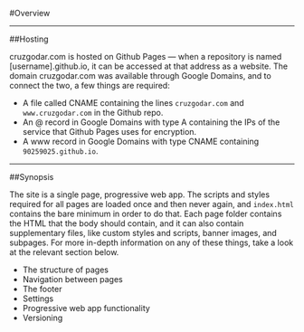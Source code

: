 #Overview

---

##Hosting

cruzgodar\.com is hosted on Github Pages — when a repository is named [username].github.io, it can be accessed at that address as a website. The domain cruzgodar\.com was available through Google Domains, and to connect the two, a few things are required:

- A file called CNAME containing the lines `cruzgodar.com` and `www.cruzgodar.com` in the Github repo.
- An @ record in Google Domains with type A containing the IPs of the service that Github Pages uses for encryption.
- A www record in Google Domains with type CNAME containing `90259025.github.io`.

---

##Synopsis

The site is a single page, progressive web app. The scripts and styles required for all pages are loaded once and then never again, and `index.html` contains the bare minimum in order to do that. Each page folder contains the HTML that the body should contain, and it can also contain supplementary files, like custom styles and scripts, banner images, and subpages. For more in-depth information on any of these things, take a look at the relevant section below.

- The structure of pages
- Navigation between pages
- The footer
- Settings
- Progressive web app functionality
- Versioning